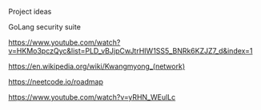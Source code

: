 Project ideas


GoLang security suite

https://www.youtube.com/watch?v=HKMo3pczQyc&list=PLD_vBJjpCwJtrHIW1SS5_BNRk6KZJZ7_d&index=1

https://en.wikipedia.org/wiki/Kwangmyong_(network)

https://neetcode.io/roadmap

https://www.youtube.com/watch?v=yRHN_WEulLc

